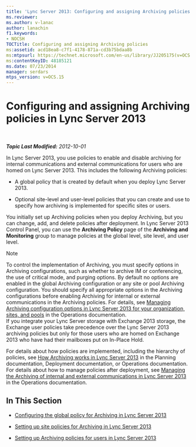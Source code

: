 ```yaml
---
title: 'Lync Server 2013: Configuring and assigning Archiving policies'
ms.reviewer: 
ms.author: v-lanac
author: lanachin
f1.keywords:
- NOCSH
TOCTitle: Configuring and assigning Archiving policies
ms:assetid: acd18ea8-c7f1-4178-871a-cd3b75bdaa8b
ms:mtpsurl: https://technet.microsoft.com/en-us/library/JJ205175(v=OCS.15)
ms:contentKeyID: 48185121
ms.date: 07/23/2014
manager: serdars
mtps_version: v=OCS.15
---
```


<div data-xmlns="http://www.w3.org/1999/xhtml">

<div class="topic" data-xmlns="http://www.w3.org/1999/xhtml" data-msxsl="urn:schemas-microsoft-com:xslt" data-cs="https://msdn.microsoft.com/">

<div data-asp="https://msdn2.microsoft.com/asp">

# Configuring and assigning Archiving policies in Lync Server 2013

</div>

<div id="mainSection">

<div id="mainBody">

<span> </span>

_**Topic Last Modified:** 2012-10-01_

In Lync Server 2013, you use policies to enable and disable archiving for internal communications and external communications for users who are homed on Lync Server 2013. This includes the following Archiving policies:

  - A global policy that is created by default when you deploy Lync Server 2013.

  - Optional site-level and user-level policies that you can create and use to specify how archiving is implemented for specific sites or users.

You initially set up Archiving policies when you deploy Archiving, but you can change, add, and delete policies after deployment. In Lync Server 2013 Control Panel, you can use the **Archiving Policy** page of the **Archiving and Monitoring** group to manage policies at the global level, site level, and user level.

<div>


> [!NOTE]  
> To control the implementation of Archiving, you must specify options in Archiving configurations, such as whether to archive IM or conferencing, the use of critical mode, and purging options. By default no options are enabled in the global Archiving configuration or any site or pool Archiving configuration. You should specify all appropriate options in the Archiving configurations before enabling Archiving for internal or external communications in the Archiving policies. For details, see <A href="lync-server-2013-managing-archiving-configuration-options-for-your-organization-sites-and-pools.md">Managing Archiving configuration options in Lync Server 2013 for your organization, sites, and pools</A> in the Operations documentation.<BR>If you integrate your Lync Server storage with Exchange 2013 storage, the Exchange user policies take precedence over the Lync Server 2013 archiving policies but only for those users who are homed on Exchange 2013 who have had their mailboxes put on In-Place Hold.



</div>

For details about how policies are implemented, including the hierarchy of policies, see [How Archiving works in Lync Server 2013](lync-server-2013-how-archiving-works.md) in the Planning documentation, Deployment documentation, or Operations documentation. For details about how to manage policies after deployment, see [Managing the Archiving of internal and external communications in Lync Server 2013](lync-server-2013-managing-the-archiving-of-internal-and-external-communications.md) in the Operations documentation.

<div>

## In This Section

  - [Configuring the global policy for Archiving in Lync Server 2013](lync-server-2013-configuring-the-global-policy-for-archiving.md)

  - [Setting up site policies for Archiving in Lync Server 2013](lync-server-2013-setting-up-site-policies-for-archiving.md)

  - [Setting up Archiving policies for users in Lync Server 2013](lync-server-2013-setting-up-archiving-policies-for-users.md)

</div>

</div>

<span> </span>

</div>

</div>

</div>

